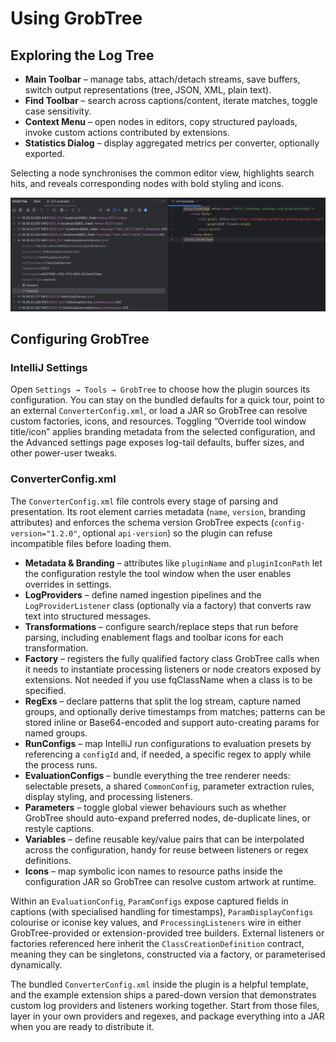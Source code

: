 # Using GrobTree


## Exploring the Log Tree
- **Main Toolbar** – manage tabs, attach/detach streams, save buffers, switch output representations (tree, JSON, XML, plain text).
- **Find Toolbar** – search across captions/content, iterate matches, toggle case sensitivity.
- **Context Menu** – open nodes in editors, copy structured payloads, invoke custom actions contributed by extensions.
- **Statistics Dialog** – display aggregated metrics per converter, optionally exported.

Selecting a node synchronises the common editor view, highlights search hits, and reveals corresponding nodes with bold styling and icons.

![Full GrobTree View with CXF Demo Output](images/FullScreenCxfExample.png)

## Configuring GrobTree

### IntelliJ Settings
Open `Settings → Tools → GrobTree` to choose how the plugin sources its configuration. You can stay on the bundled defaults for a quick tour, point to an external `ConverterConfig.xml`, or load a JAR so GrobTree can resolve custom factories, icons, and resources. Toggling “Override tool window title/icon” applies branding metadata from the selected configuration, and the Advanced settings page exposes log-tail defaults, buffer sizes, and other power-user tweaks.

### ConverterConfig.xml
The `ConverterConfig.xml` file controls every stage of parsing and presentation. Its root element carries metadata (`name`, `version`, branding attributes) and enforces the schema version GrobTree expects (`config-version="1.2.0"`, optional `api-version`) so the plugin can refuse incompatible files before loading them.

- **Metadata & Branding** – attributes like `pluginName` and `pluginIconPath` let the configuration restyle the tool window when the user enables overrides in settings.
- **LogProviders** – define named ingestion pipelines and the `LogProviderListener` class (optionally via a factory) that converts raw text into structured messages.
- **Transformations** – configure search/replace steps that run before parsing, including enablement flags and toolbar icons for each transformation.
- **Factory** – registers the fully qualified factory class GrobTree calls when it needs to instantiate processing listeners or node creators exposed by extensions. Not needed if you use fqClassName when a class is to be specified.
- **RegExs** – declare patterns that split the log stream, capture named groups, and optionally derive timestamps from matches; patterns can be stored inline or Base64-encoded and support auto-creating params for named groups.
- **RunConfigs** – map IntelliJ run configurations to evaluation presets by referencing a `configId` and, if needed, a specific regex to apply while the process runs.
- **EvaluationConfigs** – bundle everything the tree renderer needs: selectable presets, a shared `CommonConfig`, parameter extraction rules, display styling, and processing listeners.
- **Parameters** – toggle global viewer behaviours such as whether GrobTree should auto-expand preferred nodes, de-duplicate lines, or restyle captions.
- **Variables** – define reusable key/value pairs that can be interpolated across the configuration, handy for reuse between listeners or regex definitions.
- **Icons** – map symbolic icon names to resource paths inside the configuration JAR so GrobTree can resolve custom artwork at runtime.

Within an `EvaluationConfig`, `ParamConfigs` expose captured fields in captions (with specialised handling for timestamps), `ParamDisplayConfigs` colourise or iconise key values, and `ProcessingListeners` wire in either GrobTree-provided or extension-provided tree builders. External listeners or factories referenced here inherit the `ClassCreationDefinition` contract, meaning they can be singletons, constructed via a factory, or parameterised dynamically.

The bundled `ConverterConfig.xml` inside the plugin is a helpful template, and the example extension ships a pared-down version that demonstrates custom log providers and listeners working together. Start from those files, layer in your own providers and regexes, and package everything into a JAR when you are ready to distribute it.
